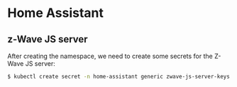 # Home Assistant

## z-Wave JS server

After creating the namespace, we need to create some secrets for the Z-Wave JS server:

```sh
$ kubectl create secret -n home-assistant generic zwave-js-server-keys --from-literal=s2-access-control-key=... --from-literal=s2-authenticated-key=... --from-literal=s2-unauthenticated-key=... --from-literal=s0-legacy-key=...
```
